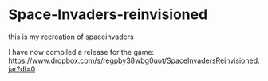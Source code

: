 # Space-Invaders-reinvisioned
this is my recreation of spaceinvaders

I have now compiled a release for the game: https://www.dropbox.com/s/regpby38wbg0uot/SpaceInvadersReinvisioned.jar?dl=0
